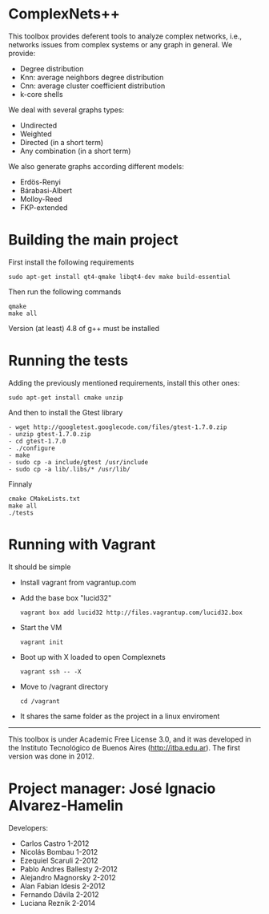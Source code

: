 ComplexNets++
=============

This toolbox provides deferent tools to analyze complex networks, i.e.,
networks issues from complex systems or any graph in general. 
We provide:

  - Degree distribution
  - Knn: average neighbors degree distribution
  - Cnn: average cluster coefficient distribution
  - k-core shells 

We deal with several graphs types:

  - Undirected 
  - Weighted 
  - Directed (in a short term)
  - Any combination (in a short term)

We also generate graphs according different models:

  - Erdös-Renyi
  - Bárabasi-Albert
  - Molloy-Reed
  - FKP-extended 


Building the main project
=========================

First install the following requirements

``` sudo apt-get install qt4-qmake libqt4-dev make build-essential ```

Then run the following commands

```
qmake
make all
```
Version (at least)  4.8 of g++ must be installed


Running the tests
=================

Adding the previously mentioned requirements, install this other ones:

``` sudo apt-get install cmake unzip ```

And then to install the Gtest library

``` 
- wget http://googletest.googlecode.com/files/gtest-1.7.0.zip
- unzip gtest-1.7.0.zip
- cd gtest-1.7.0
- ./configure
- make
- sudo cp -a include/gtest /usr/include
- sudo cp -a lib/.libs/* /usr/lib/

```
Finnaly

```
cmake CMakeLists.txt
make all
./tests
```

Running with Vagrant
====================

It should be simple

- Install vagrant from vagrantup.com

- Add the base box "lucid32"

  ```vagrant box add lucid32 http://files.vagrantup.com/lucid32.box```

- Start the VM

  ```vagrant init```

- Boot up with X loaded to open Complexnets

  ```vagrant ssh -- -X```

- Move to /vagrant directory

  ```cd /vagrant```

- It shares the same folder as the project in a linux enviroment


---------------------------------------------------------------------
This toolbox is under Academic Free License 3.0, and it was developed
in the Instituto Tecnológico de Buenos Aires (http://itba.edu.ar).
The first version was done in 2012.

Project manager: José Ignacio Alvarez-Hamelin
=============================================

Developers:

  - Carlos Castro           1-2012
  - Nicolás Bombau          1-2012
  - Ezequiel Scaruli        2-2012
  - Pablo Andres Ballesty   2-2012
  - Alejandro Magnorsky     2-2012 
  - Alan Fabian Idesis      2-2012
  - Fernando Dávila         2-2012
  - Luciana Reznik          2-2014
